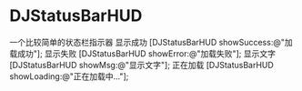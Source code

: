 # DJStatusBarHUD
一个比较简单的状态栏指示器
显示成功   [DJStatusBarHUD showSuccess:@"加载成功"];
显示失败   [DJStatusBarHUD showError:@"加载失败"];
显示文字   [DJStatusBarHUD showMsg:@"显示文字"];
正在加载   [DJStatusBarHUD showLoading:@"正在加载中..."];
